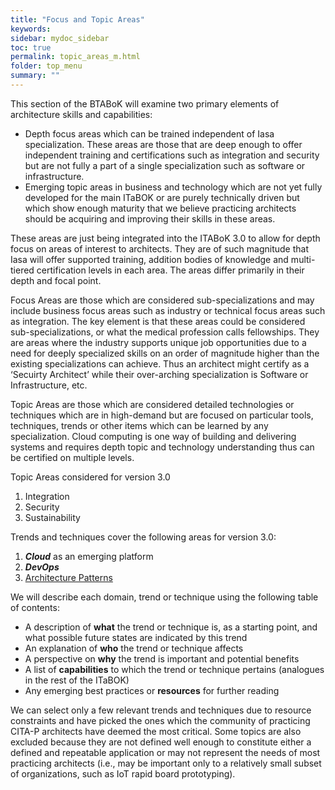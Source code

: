 ```yaml
---
title: "Focus and Topic Areas"
keywords: 
sidebar: mydoc_sidebar
toc: true
permalink: topic_areas_m.html
folder: top_menu
summary: ""
---
```


This section of the BTABoK will examine two primary elements of architecture skills and capabilities:

* Depth focus areas which can be trained independent of Iasa specialization. These areas are those that are deep enough to offer independent training and certifications such as integration and security but are not fully a part of a single specialization such as software or infrastructure.
* Emerging topic areas in business and technology which are not yet fully developed for the main ITaBOK or are purely technically driven but which show enough maturity that we believe practicing architects should be acquiring and improving their skills in these areas.

These areas are just being integrated into the ITABoK 3.0 to allow for depth focus on areas of interest to architects. They are of such magnitude that Iasa will offer supported training, addition bodies of knowledge and multi-tiered certification levels in each area. The areas differ primarily in their depth and focal point.

Focus Areas are those which are considered sub-specializations and may include business focus areas such as industry or technical focus areas such as integration. The key element is that these areas could be considered sub-specializations, or what the medical profession calls fellowships. They are areas where the industry supports unique job opportunities due to a need for deeply specialized skills on an order of magnitude higher than the existing specializations can achieve. Thus an architect might certify as a ‘Secuirty Architect’ while their over-arching specialization is Software or Infrastructure, etc.

Topic Areas are those which are considered detailed technologies or techniques which are in high-demand but are focused on particular tools, techniques, trends or other items which can be learned by any specialization. Cloud computing is one way of building and delivering systems and requires depth topic and technology understanding thus can be certified on multiple levels.

Topic Areas considered for version 3.0

1. Integration
2. Security
3. Sustainability

Trends and techniques cover the following areas for version 3.0:

1. **_Cloud_** as an emerging platform
2. **_DevOps_**
3. [Architecture Patterns](../patterns/architecture_pattern_repository.md)

We will describe each domain, trend or technique using the following table of contents:

* A description of **what** the trend or technique is, as a starting point, and what possible future states are indicated by this trend
* An explanation of **who** the trend or technique affects
* A perspective on **why** the trend is important and potential benefits
* A list of **capabilities** to which the trend or technique pertains (analogues in the rest of the ITaBOK)
* Any emerging best practices or **resources** for further reading

We can select only a few relevant trends and techniques due to resource constraints and have picked the ones which the community of practicing CITA-P architects have deemed the most critical. Some topics are also excluded because they are not defined well enough to constitute either a defined and repeatable application or may not represent the needs of most practicing architects (i.e., may be important only to a relatively small subset of organizations, such as IoT rapid board prototyping).
